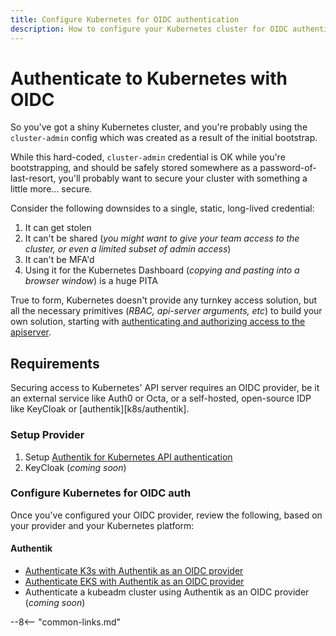 ```yaml
---
title: Configure Kubernetes for OIDC authentication
description: How to configure your Kubernetes cluster for OIDC authentication, so that you can provide RBAC-protected access to multiple users
---
```

# Authenticate to Kubernetes with OIDC

So you've got a shiny Kubernetes cluster, and you're probably using the `cluster-admin` config which was created as a result of the initial bootstrap.

While this hard-coded, `cluster-admin` credential is OK while you're bootstrapping, and should be safely stored somewhere as a password-of-last-resort, you'll probably want to secure your cluster with something a little more... secure.

Consider the following downsides to a single, static, long-lived credential:

1. It can get stolen
2. It can't be shared (*you might want to give your team access to the cluster, or even a limited subset of admin access*)
3. It can't be MFA'd
4. Using it for the Kubernetes Dashboard (*copying and pasting into a browser window*) is a huge PITA

True to form, Kubernetes doesn't provide any turnkey access solution, but all the necessary primitives (*RBAC, api-server arguments, etc*) to build your own solution, starting with [authenticating and authorizing access to the apiserver](https://kubernetes.io/docs/reference/access-authn-authz/authentication/#configuring-the-api-server).

## Requirements

Securing access to Kubernetes' API server requires an OIDC provider, be it an external service like Auth0 or Octa, or a self-hosted, open-source IDP like KeyCloak or [authentik][k8s/authentik].

### Setup Provider

1. Setup [Authentik for Kubernetes API authentication](/kubernetes/authentication/authentik/)
2. KeyCloak (*coming soon*)

### Configure Kubernetes for OIDC auth

Once you've configured your OIDC provider, review the following, based on your provider and your Kubernetes platform:

#### Authentik

* [Authenticate K3s with Authentik as an OIDC provider](/kubernetes/oidc-authentication/k3s-authentik/)
* [Authenticate EKS with Authentik as an OIDC provider](/kubernetes/oidc-authentication/eks-authentik/)
* Authenticate a kubeadm cluster using Authentik as an OIDC provider (*coming soon*)

--8<-- "common-links.md"